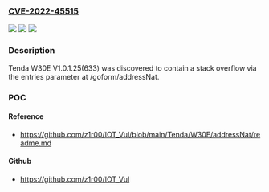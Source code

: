 ### [CVE-2022-45515](https://cve.mitre.org/cgi-bin/cvename.cgi?name=CVE-2022-45515)
![](https://img.shields.io/static/v1?label=Product&message=n%2Fa&color=blue)
![](https://img.shields.io/static/v1?label=Version&message=n%2Fa&color=blue)
![](https://img.shields.io/static/v1?label=Vulnerability&message=n%2Fa&color=brighgreen)

### Description

Tenda W30E V1.0.1.25(633) was discovered to contain a stack overflow via the entries parameter at /goform/addressNat.

### POC

#### Reference
- https://github.com/z1r00/IOT_Vul/blob/main/Tenda/W30E/addressNat/readme.md

#### Github
- https://github.com/z1r00/IOT_Vul


